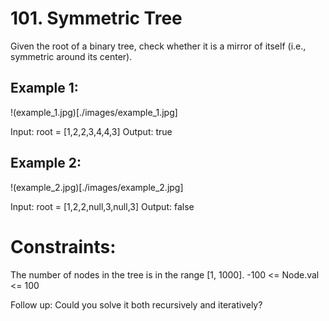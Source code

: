 # 101. Symmetric Tree

Given the root of a binary tree, check whether it is a mirror of itself (i.e., symmetric around its center).

## Example 1:

!(example_1.jpg)[./images/example_1.jpg]

Input: root = [1,2,2,3,4,4,3]
Output: true

## Example 2:

!(example_2.jpg)[./images/example_2.jpg]

Input: root = [1,2,2,null,3,null,3]
Output: false

# Constraints:

The number of nodes in the tree is in the range [1, 1000].
-100 <= Node.val <= 100

Follow up: Could you solve it both recursively and iteratively?
